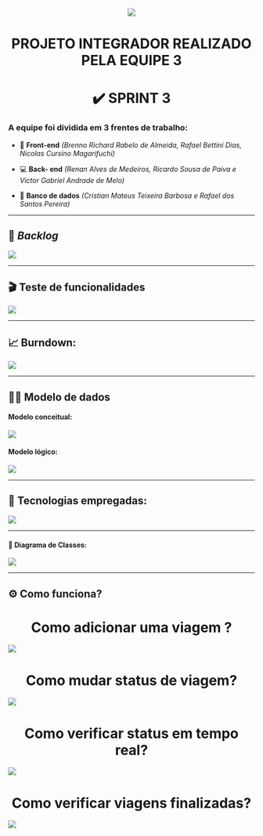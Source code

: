  ## <h1 align="center"> ![](https://github.com/DevSlim001/PI_2020.2/blob/master/logotipocomum.jpg) </h1> 
# <h1 align="center"> PROJETO INTEGRADOR REALIZADO PELA EQUIPE 3 </h1> 
## <h1 align="center"> :heavy_check_mark: SPRINT 3 </h1> 

### A equipe foi dividida em 3 frentes de trabalho:

- :art: **Front-end** *(Brenno Richard Rabelo de Almeida, Rafael Bettini Dias, Nicolas Cursino Magarifuchi)*

- :computer: **Back- end** *(Renan Alves de Medeiros, Ricardo Sousa de Paiva e Victor Gabriel Andrade de Melo)*

- :floppy_disk: **Banco de dados** *(Cristian Mateus Teixeira Barbosa e Rafael dos Santos Pereira)*


--------------------------------------------------------------------------------------------------------------------

## :bookmark: **_Backlog_**

![](https://github.com/DevSlim001/PI_2020.2/blob/master/assets/Product_Backlog_total_3.png)

--------------------------------------------------------------------------------------------------------------------

## :clapper: **Teste de funcionalidades**

![](https://github.com/DevSlim001/PI_2020.2/blob/master/assets/testes_funcionalidades3_1.png)

--------------------------------------------------------------------------------------------------------------------

## :chart_with_upwards_trend: Burndown:

 ![](https://github.com/DevSlim001/PI_2020.2/blob/master/assets/BurndownSprint3.png)

--------------------------------------------------------------------------------------------------------------------

## :man_technologist: Modelo de dados

#### Modelo conceitual:

![](https://github.com/DevSlim001/PI_2020.2/blob/master/assets/mc_sprint3.jpg)


#### Modelo lógico:

![](https://github.com/DevSlim001/PI_2020.2/blob/master/assets/ml_sprint3.png)

--------------------------------------------------------------------------------------------------------------------

## :rocket: Tecnologias empregadas:
 
![](https://github.com/DevSlim001/PI_2020.2/blob/master/tecnology.png)

--------------------------------------------------------------------------------------------------------------------

#### :tea: Diagrama de Classes:

![](https://github.com/DevSlim001/PI_2020.2/blob/sprint2/diagramaclasses.png)

--------------------------------------------------------------------------------------------------------------------
## :gear: Como funciona?

 <h1 align="center"> Como adicionar  uma viagem ? </h1> 

![](https://github.com/DevSlim001/PI_2020.2/blob/master/assets/Adicionar-viagem-Funcionario3_1.gif)

 <h1 align="center"> Como mudar status de viagem? </h1> 

![](https://github.com/DevSlim001/PI_2020.2/blob/master/assets/Mudar-status-de-viagem-Motorista3_4.gif)


 <h1 align="center"> Como verificar status em tempo real? </h1> 

![](https://github.com/DevSlim001/PI_2020.2/blob/master/assets/Verificar-status-em-tempo-real3_3.gif)


 <h1 align="center"> Como verificar viagens finalizadas? </h1> 

![](https://github.com/DevSlim001/PI_2020.2/blob/master/assets/Como-verificar-viagens-finalizadas-Funcionario3_2.gif)







